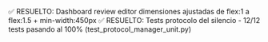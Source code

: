 ✅ RESUELTO: Dashboard review editor dimensiones ajustadas de flex:1 a flex:1.5 + min-width:450px
✅ RESUELTO: Tests protocolo del silencio - 12/12 tests pasando al 100% (test_protocol_manager_unit.py) 
